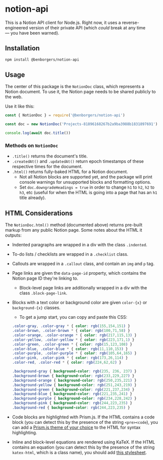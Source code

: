 # notion-api

This is a Notion API client for Node.js. Right now, it uses a reverse-engineered version of their private API (which _could_ break at any time — you have been warned).

## Installation

```bash
npm install @benborgers/notion-api
```

## Usage

The center of this package is the `NotionDoc` class, which represents a Notion document. To use it, the Notion page needs to be shared publicly to the web.

Use it like this:

```javascript
const { NotionDoc } = require('@benborgers/notion-api')

const doc = new NotionDoc('Projects-81896168267b2a9ba3988b1831897691')

console.log(await doc.title())
```

### Methods on `NotionDoc`

- `.title()` returns the document's title.
- `.createdAt()` and `.updatedAt()` return epoch timestamps of these respective times for the document.
- `.html()` returns fully-baked HTML for a Notion document.
    - Not all Notion blocks are supported yet, and the package will print console warnings for unsupported blocks and formatting options.
    - Set `doc.downgradeHeadings = true` in order to change `h1` to `h2`, `h2` to `h3`, etc (useful for when the HTML is going into a page that has an `h1` title already).

## HTML Considerations

The `NotionDoc.html()` method (documented above) returns pre-built markup from any public Notion page. Some notes about the HTML it outputs:

- Indented paragraphs are wrapped in a div with the class `.indented`.
- To-do lists / checklists are wrapped in a `.checklist` class.
- Callouts are wrapped in a `.callout` class, and contain an `img` and `p` tag.
- Page links are given the `data-page-id` property, which contains the Notion page ID they're linking to.
    - Block-level page links are additionally wrapped in a div with the class `.block-page-link`.
- Blocks with a text color or background color are given `color-{x}` or `background-{x}` classes.
    - To get a jump start, you can copy and paste this CSS:
    ```css
    .color-gray, .color-gray * { color: rgb(155,154,151) }
    .color-brown, .color-brown * { color: rgb(100,71,58) }
    .color-orange, .color-orange * { color: rgb(217,115,13) }
    .color-yellow, .color-yellow * { color: rgb(223,171,1) }
    .color-green, .color-green * { color: rgb(15,123,108) }
    .color-blue, .color-blue * { color: rgb(11,110,153) }
    .color-purple, .color-purple * { color: rgb(105,64,165) }
    .color-pink, .color-pink * { color: rgb(173,26,114) }
    .color-red, .color-red * { color: rgb(224,62,62) }

    .background-gray { background-color: rgb(235, 236, 237) }
    .background-brown { background-color: rgb(233,229,227) }
    .background-orange { background-color: rgb(250,235,221) }
    .background-yellow { background-color: rgb(251,243,219) }
    .background-green { background-color: rgb(221,237,234) }
    .background-blue { background-color: rgb(221,235,241) }
    .background-purple { background-color: rgb(234,228,242) }
    .background-pink { background-color: rgb(244,223,235) }
    .background-red { background-color: rgb(244,223,235) }
    ```

- Code blocks are highlighted with Prism.js. If the HTML contains a code block (you can detect this by the presence of the string `<pre><code`), you can add a [Prism.js theme of your choice](https://unpkg.com/browse/prism-themes@latest/themes/) to the HTML for syntax highlighting.
- Inline and block-level equations are rendered using KaTeX. If the HTML contains an equation (you can detect this by the presence of the string `katex-html`, which is a class name), you should add [this stylesheet](https://unpkg.com/katex@latest/dist/katex.min.css).
